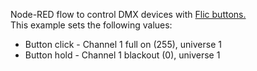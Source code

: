 Node-RED flow to control DMX devices with [Flic buttons.](https://flic.io/)  
This example sets the following values:  
* Button click - Channel 1 full on (255), universe 1  
* Button hold - Channel 1 blackout (0), universe 1  
